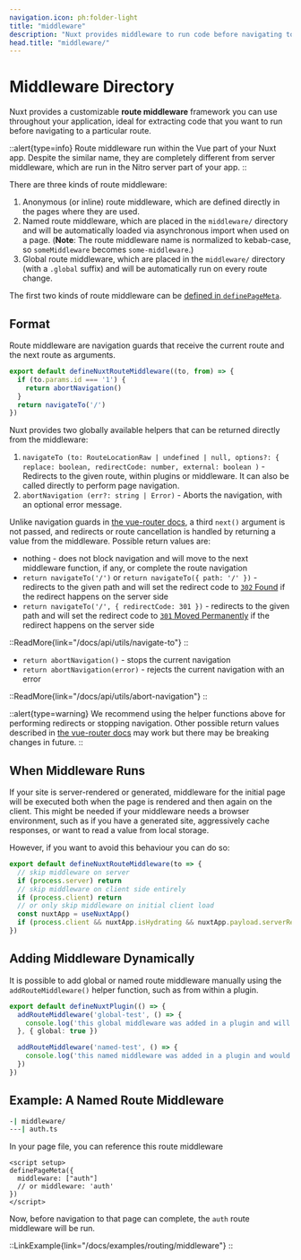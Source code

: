 ```yaml
---
navigation.icon: ph:folder-light
title: "middleware"
description: "Nuxt provides middleware to run code before navigating to a particular route."
head.title: "middleware/"
---
```


# Middleware Directory

Nuxt provides a customizable **route middleware** framework you can use throughout your application, ideal for extracting code that you want to run before navigating to a particular route.

::alert{type=info}
Route middleware run within the Vue part of your Nuxt app. Despite the similar name, they are completely different from server middleware, which are run in the Nitro server part of your app.
::

There are three kinds of route middleware:

1. Anonymous (or inline) route middleware, which are defined directly in the pages where they are used.
2. Named route middleware, which are placed in the `middleware/` directory and will be automatically loaded via asynchronous import when used on a page. (**Note**: The route middleware name is normalized to kebab-case, so `someMiddleware` becomes `some-middleware`.)
3. Global route middleware, which are placed in the `middleware/` directory (with a `.global` suffix) and will be automatically run on every route change.

The first two kinds of route middleware can be [defined in `definePageMeta`](/docs/guide/directory-structure/pages).

## Format

Route middleware are navigation guards that receive the current route and the next route as arguments.

```js
export default defineNuxtRouteMiddleware((to, from) => {
  if (to.params.id === '1') {
    return abortNavigation()
  }
  return navigateTo('/')
})
```

Nuxt provides two globally available helpers that can be returned directly from the middleware:

1. `navigateTo (to: RouteLocationRaw | undefined | null, options?: { replace: boolean, redirectCode: number, external: boolean )` - Redirects to the given route, within plugins or middleware. It can also be called directly to perform page navigation.
2. `abortNavigation (err?: string | Error)` - Aborts the navigation, with an optional error message.

Unlike navigation guards in [the vue-router docs](https://router.vuejs.org/guide/advanced/navigation-guards.html#global-before-guards), a third `next()` argument is not passed, and redirects or route cancellation is handled by returning a value from the middleware. Possible return values are:

* nothing - does not block navigation and will move to the next middleware function, if any, or complete the route navigation
* `return navigateTo('/')` or `return navigateTo({ path: '/' })` - redirects to the given path and will set the redirect code to [`302` Found](https://developer.mozilla.org/en-US/docs/Web/HTTP/Status/302) if the redirect happens on the server side
* `return navigateTo('/', { redirectCode: 301 })` - redirects to the given path and will set the redirect code to [`301` Moved Permanently](https://developer.mozilla.org/en-US/docs/Web/HTTP/Status/301) if the redirect happens on the server side

::ReadMore{link="/docs/api/utils/navigate-to"}
::

* `return abortNavigation()` - stops the current navigation
* `return abortNavigation(error)` - rejects the current navigation with an error

::ReadMore{link="/docs/api/utils/abort-navigation"}
::

::alert{type=warning}
We recommend using the helper functions above for performing redirects or stopping navigation. Other possible return values described in [the vue-router docs](https://router.vuejs.org/guide/advanced/navigation-guards.html#global-before-guards) may work but there may be breaking changes in future.
::

## When Middleware Runs

If your site is server-rendered or generated, middleware for the initial page will be executed both when the page is rendered and then again on the client. This might be needed if your middleware needs a browser environment, such as if you have a generated site, aggressively cache responses, or want to read a value from local storage.

However, if you want to avoid this behaviour you can do so:

```js
export default defineNuxtRouteMiddleware(to => {
  // skip middleware on server
  if (process.server) return
  // skip middleware on client side entirely
  if (process.client) return
  // or only skip middleware on initial client load
  const nuxtApp = useNuxtApp()
  if (process.client && nuxtApp.isHydrating && nuxtApp.payload.serverRendered) return
})
```

## Adding Middleware Dynamically

It is possible to add global or named route middleware manually using the `addRouteMiddleware()` helper function, such as from within a plugin.

```ts
export default defineNuxtPlugin(() => {
  addRouteMiddleware('global-test', () => {
    console.log('this global middleware was added in a plugin and will be run on every route change')
  }, { global: true })

  addRouteMiddleware('named-test', () => {
    console.log('this named middleware was added in a plugin and would override any existing middleware of the same name')
  })
})
```

## Example: A Named Route Middleware

```bash
-| middleware/
---| auth.ts
```

In your page file, you can reference this route middleware

```vue
<script setup>
definePageMeta({
  middleware: ["auth"]
  // or middleware: 'auth'
})
</script>
```

Now, before navigation to that page can complete, the `auth` route middleware will be run.

::LinkExample{link="/docs/examples/routing/middleware"}
::

